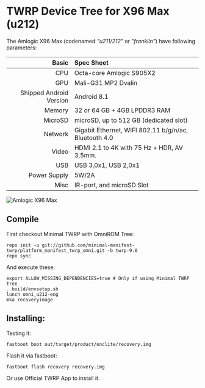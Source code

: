 TWRP Device Tree for X96 Max (u212)
===================================

The Amlogic X96 Max (codenamed _"u211/212"_ or _"franklin"_) have following parameters:

Basic                   | Spec Sheet
-----------------------:|:-------------------------
CPU                     | Octa-core Amlogic S905X2
GPU                     | Mali-G31 MP2 Dvalin
Shipped Android Version | Android 8.1
Memory                  | 32 or 64 GB + 4GB LPDDR3 RAM
MicroSD                 | microSD, up to 512 GB (dedicated slot)
Network                 | Gigabit Ethernet, WIFI 802.11 b/g/n/ac, Bluetooth 4.0
Video                   | HDMI 2.1 to 4K with 75 Hz + HDR, AV 3,5mm.
USB                     | USB 3,0x1, USB 2,0x1
Power Supply            | 5W/2A
Misc			| IR-port, and microSD Slot

![Amlogic X96 Max](https://imgaz3.staticbg.com/thumb/large/oaupload/banggood/images/D0/6D/44667003-0534-4050-9249-6ab6dff88431.jpg "Amlogic X96 Max")

## Compile

First checkout Minimal TWRP with OmniROM Tree:

```
repo init -u git://github.com/minimal-manifest-twrp/platform_manifest_twrp_omni.git -b twrp-9.0
repo sync
```

And execute these:

```
export ALLOW_MISSING_DEPENDENCIES=true # Only if using Minimal TWRP Tree
. build/envsetup.sh
lunch omni_u212-eng
mka recoveryimage
```

## Installing:

Testing it:
```
fastboot boot out/target/product/onclite/recovery.img
```

Flash it via fastboot:
```
fastboot flash recovery recovery.img
```

Or use Official TWRP App to install it.
